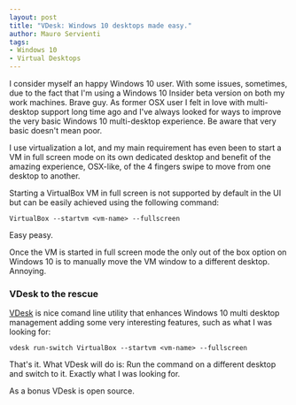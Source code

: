 ```yaml
---
layout: post
title: "VDesk: Windows 10 desktops made easy."
author: Mauro Servienti
tags:
- Windows 10
- Virtual Desktops
---
```


I consider myself an happy Windows 10 user. With some issues, sometimes, due to the fact that I'm using a Windows 10 Insider beta version on both my work machines. Brave guy. As former OSX user I felt in love with multi-desktop support long time ago and I've always looked for ways to improve the very basic Windows 10 multi-desktop experience. Be aware that very basic doesn't mean poor.

I use virtualization a lot, and my main requirement has even been to start a VM in full screen mode on its own dedicated desktop and benefit of the amazing experience, OSX-like, of the 4 fingers swipe to move from one desktop to another.

Starting a VirtualBox VM in full screen is not supported by default in the UI but can be easily achieved using the following command:

```
VirtualBox --startvm <vm-name> --fullscreen
```

Easy peasy.

Once the VM is started in full screen mode the only out of the box option on Windows 10 is to manually move the VM window to a different desktop. Annoying.

### VDesk to the rescue

[VDesk](https://github.com/eksime/VDesk) is nice comand line utility that enhances Windows 10 multi desktop management adding some very interesting features, such as what I was looking for:

```
vdesk run-switch VirtualBox --startvm <vm-name> --fullscreen
```

That's it. What VDesk will do is: Run the command on a different desktop and switch to it. Exactly what I was looking for.

As a bonus VDesk is open source.